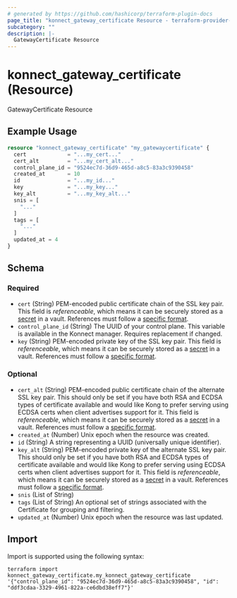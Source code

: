 ```yaml
---
# generated by https://github.com/hashicorp/terraform-plugin-docs
page_title: "konnect_gateway_certificate Resource - terraform-provider-konnect"
subcategory: ""
description: |-
  GatewayCertificate Resource
---
```


# konnect_gateway_certificate (Resource)

GatewayCertificate Resource

## Example Usage

```terraform
resource "konnect_gateway_certificate" "my_gatewaycertificate" {
  cert             = "...my_cert..."
  cert_alt         = "...my_cert_alt..."
  control_plane_id = "9524ec7d-36d9-465d-a8c5-83a3c9390458"
  created_at       = 10
  id               = "...my_id..."
  key              = "...my_key..."
  key_alt          = "...my_key_alt..."
  snis = [
    "..."
  ]
  tags = [
    "..."
  ]
  updated_at = 4
}
```

<!-- schema generated by tfplugindocs -->
## Schema

### Required

- `cert` (String) PEM-encoded public certificate chain of the SSL key pair. This field is _referenceable_, which means it can be securely stored as a [secret](/gateway/latest/plan-and-deploy/security/secrets-management/getting-started) in a vault. References must follow a [specific format](/gateway/latest/plan-and-deploy/security/secrets-management/reference-format).
- `control_plane_id` (String) The UUID of your control plane. This variable is available in the Konnect manager. Requires replacement if changed.
- `key` (String) PEM-encoded private key of the SSL key pair. This field is _referenceable_, which means it can be securely stored as a [secret](/gateway/latest/plan-and-deploy/security/secrets-management/getting-started) in a vault. References must follow a [specific format](/gateway/latest/plan-and-deploy/security/secrets-management/reference-format).

### Optional

- `cert_alt` (String) PEM-encoded public certificate chain of the alternate SSL key pair. This should only be set if you have both RSA and ECDSA types of certificate available and would like Kong to prefer serving using ECDSA certs when client advertises support for it. This field is _referenceable_, which means it can be securely stored as a [secret](/gateway/latest/plan-and-deploy/security/secrets-management/getting-started) in a vault. References must follow a [specific format](/gateway/latest/plan-and-deploy/security/secrets-management/reference-format).
- `created_at` (Number) Unix epoch when the resource was created.
- `id` (String) A string representing a UUID (universally unique identifier).
- `key_alt` (String) PEM-encoded private key of the alternate SSL key pair. This should only be set if you have both RSA and ECDSA types of certificate available and would like Kong to prefer serving using ECDSA certs when client advertises support for it. This field is _referenceable_, which means it can be securely stored as a [secret](/gateway/latest/plan-and-deploy/security/secrets-management/getting-started) in a vault. References must follow a [specific format](/gateway/latest/plan-and-deploy/security/secrets-management/reference-format).
- `snis` (List of String)
- `tags` (List of String) An optional set of strings associated with the Certificate for grouping and filtering.
- `updated_at` (Number) Unix epoch when the resource was last updated.

## Import

Import is supported using the following syntax:

```shell
terraform import konnect_gateway_certificate.my_konnect_gateway_certificate '{"control_plane_id": "9524ec7d-36d9-465d-a8c5-83a3c9390458", "id": "ddf3cdaa-3329-4961-822a-ce6dbd38eff7"}'
```
